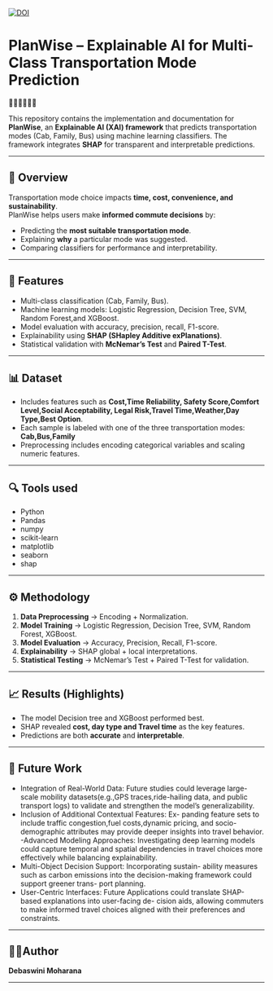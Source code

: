 [![DOI](https://zenodo.org/badge/DOI/10.5281/zenodo.16892087.svg)](https://doi.org/10.5281/zenodo.16892087)



# PlanWise – Explainable AI for Multi-Class Transportation Mode Prediction  

🚖👨‍👩‍👧‍👦🚌  

This repository contains the implementation and documentation for **PlanWise**, an **Explainable AI (XAI) framework** that predicts transportation modes (Cab, Family, Bus) using machine learning classifiers. The framework integrates **SHAP** for transparent and interpretable predictions.  

---

## 📌 Overview  
Transportation mode choice impacts **time, cost, convenience, and sustainability**.  
PlanWise helps users make **informed commute decisions** by:  
- Predicting the **most suitable transportation mode**.  
- Explaining **why** a particular mode was suggested.  
- Comparing classifiers for performance and interpretability.  

---

## 🚀 Features  
- Multi-class classification (Cab, Family, Bus).  
- Machine learning models: Logistic Regression, Decision Tree, SVM, Random Forest,and XGBoost.  
- Model evaluation with accuracy, precision, recall, F1-score.  
- Explainability using **SHAP (SHapley Additive exPlanations)**.  
- Statistical validation with **McNemar’s Test** and **Paired T-Test**.  

---

## 📊 Dataset  
- Includes features such as **Cost,Time Reliability,
Safety Score,Comfort Level,Social Acceptability,
Legal Risk,Travel Time,Weather,Day Type,Best Option**.  
- Each sample is labeled with one of the three transportation modes: **Cab,Bus,Family**  
- Preprocessing includes encoding categorical variables and scaling numeric features.  

---

##  🔍 Tools used

- Python 
- Pandas
- numpy
- scikit-learn
- matplotlib
- seaborn
- shap

---

## ⚙️ Methodology  
1. **Data Preprocessing** → Encoding + Normalization.  
2. **Model Training** → Logistic Regression, Decision Tree, SVM, Random Forest, XGBoost.  
3. **Model Evaluation** → Accuracy, Precision, Recall, F1-score.  
4. **Explainability** → SHAP global + local interpretations.  
5. **Statistical Testing** → McNemar’s Test + Paired T-Test for validation.  

---

## 📈 Results (Highlights)  
- The model Decision tree and XGBoost  performed best.  
- SHAP revealed  **cost, day type and Travel time** as the key features.  
- Predictions are both **accurate** and **interpretable**.  

---

## 🔮 Future Work  
- Integration of Real-World Data: Future studies
could leverage large-scale mobility datasets(e.g.,GPS
traces,ride-hailing data, and public transport logs) to
validate and strengthen the model’s generalizability. 
- Inclusion of Additional Contextual Features: Ex-
panding feature sets to include traffic congestion,fuel
costs,dynamic pricing, and socio-demographic attributes
may provide deeper insights into travel behavior.
-Advanced Modeling Approaches: Investigating deep
learning models could capture temporal and spatial
dependencies in travel choices more effectively while
balancing explainability.
- Multi-Object Decision Support: Incorporating sustain-
ability measures such as carbon emissions into the
decision-making framework could support greener trans-
port planning.
- User-Centric Interfaces: Future Applications could
translate SHAP-based explanations into user-facing de-
cision aids, allowing commuters to make informed travel
choices aligned with their preferences and constraints.  

---

## 👩‍💻Author
**Debaswini Moharana**

---

